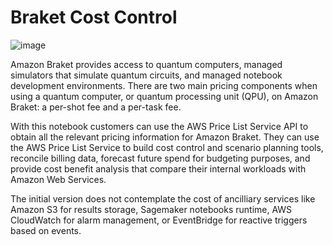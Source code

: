 # Braket Cost Control

![image](https://github.com/juangedaan/braket-cost-tracker/assets/6960588/bd66e645-0ba6-4426-ab68-9064da10c3d1)

Amazon Braket provides access to quantum computers, managed simulators that simulate quantum circuits, and managed notebook development environments. There are two main pricing components when using a quantum computer, or quantum processing unit (QPU), on Amazon Braket: a per-shot fee and a per-task fee.

With this notebook customers can use the AWS Price List Service API to obtain all the relevant pricing information for Amazon Braket. They can use the AWS Price List Service to build cost control and scenario planning tools, reconcile billing data, forecast future spend for budgeting purposes, and provide cost benefit analysis that compare their internal workloads with Amazon Web Services.

The initial version does not contemplate the cost of ancilliary services like Amazon S3 for results storage, Sagemaker notebooks runtime, AWS CloudWatch for alarm management, or EventBridge for reactive triggers based on events.
